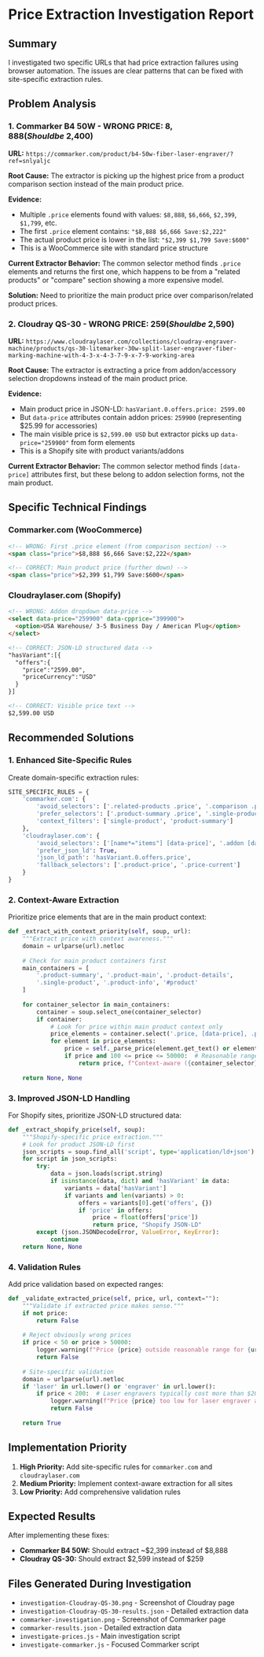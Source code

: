 # Price Extraction Investigation Report

## Summary

I investigated two specific URLs that had price extraction failures using browser automation. The issues are clear patterns that can be fixed with site-specific extraction rules.

## Problem Analysis

### 1. Commarker B4 50W - WRONG PRICE: $8,888 (Should be ~$2,400)

**URL:** `https://commarker.com/product/b4-50w-fiber-laser-engraver/?ref=snlyaljc`

**Root Cause:** The extractor is picking up the highest price from a product comparison section instead of the main product price.

**Evidence:**
- Multiple `.price` elements found with values: `$8,888`, `$6,666`, `$2,399`, `$1,799`, etc.
- The first `.price` element contains: `"$8,888 $6,666 Save:$2,222"`
- The actual product price is lower in the list: `"$2,399 $1,799 Save:$600"`
- This is a WooCommerce site with standard price structure

**Current Extractor Behavior:**
The common selector method finds `.price` elements and returns the first one, which happens to be from a "related products" or "compare" section showing a more expensive model.

**Solution:**
Need to prioritize the main product price over comparison/related product prices.

### 2. Cloudray QS-30 - WRONG PRICE: $259 (Should be ~$2,590)

**URL:** `https://www.cloudraylaser.com/collections/cloudray-engraver-machine/products/qs-30-litemarker-30w-split-laser-engraver-fiber-marking-machine-with-4-3-x-4-3-7-9-x-7-9-working-area`

**Root Cause:** The extractor is extracting a price from addon/accessory selection dropdowns instead of the main product price.

**Evidence:**
- Main product price in JSON-LD: `hasVariant.0.offers.price: 2599.00`
- But `data-price` attributes contain addon prices: `259900` (representing $25.99 for accessories)
- The main visible price is `$2,599.00 USD` but extractor picks up `data-price="259900"` from form elements
- This is a Shopify site with product variants/addons

**Current Extractor Behavior:**
The common selector method finds `[data-price]` attributes first, but these belong to addon selection forms, not the main product.

## Specific Technical Findings

### Commarker.com (WooCommerce)
```html
<!-- WRONG: First .price element (from comparison section) -->
<span class="price">$8,888 $6,666 Save:$2,222</span>

<!-- CORRECT: Main product price (further down) -->
<span class="price">$2,399 $1,799 Save:$600</span>
```

### Cloudraylaser.com (Shopify)
```html
<!-- WRONG: Addon dropdown data-price -->
<select data-price="259900" data-cpprice="399900">
  <option>USA Warehouse/ 3-5 Business Day / American Plug</option>
</select>

<!-- CORRECT: JSON-LD structured data -->
"hasVariant":[{
  "offers":{
    "price":"2599.00",
    "priceCurrency":"USD"
  }
}]

<!-- CORRECT: Visible price text -->
$2,599.00 USD
```

## Recommended Solutions

### 1. Enhanced Site-Specific Rules

Create domain-specific extraction rules:

```python
SITE_SPECIFIC_RULES = {
    'commarker.com': {
        'avoid_selectors': ['.related-products .price', '.comparison .price'],
        'prefer_selectors': ['.product-summary .price', '.single-product .price'],
        'context_filters': ['single-product', 'product-summary']
    },
    'cloudraylaser.com': {
        'avoid_selectors': ['[name*="items"] [data-price]', '.addon [data-price]'],
        'prefer_json_ld': True,
        'json_ld_path': 'hasVariant.0.offers.price',
        'fallback_selectors': ['.product-price', '.price-current']
    }
}
```

### 2. Context-Aware Extraction

Prioritize price elements that are in the main product context:

```python
def _extract_with_context_priority(self, soup, url):
    """Extract price with context awareness."""
    domain = urlparse(url).netloc
    
    # Check for main product containers first
    main_containers = [
        '.product-summary', '.product-main', '.product-details',
        '.single-product', '.product-info', '#product'
    ]
    
    for container_selector in main_containers:
        container = soup.select_one(container_selector)
        if container:
            # Look for price within main product context only
            price_elements = container.select('.price, [data-price], .product-price')
            for element in price_elements:
                price = self._parse_price(element.get_text() or element.get('data-price'))
                if price and 100 <= price <= 50000:  # Reasonable range
                    return price, f"Context-aware ({container_selector})"
    
    return None, None
```

### 3. Improved JSON-LD Handling

For Shopify sites, prioritize JSON-LD structured data:

```python
def _extract_shopify_price(self, soup):
    """Shopify-specific price extraction."""
    # Look for product JSON-LD first
    json_scripts = soup.find_all('script', type='application/ld+json')
    for script in json_scripts:
        try:
            data = json.loads(script.string)
            if isinstance(data, dict) and 'hasVariant' in data:
                variants = data['hasVariant']
                if variants and len(variants) > 0:
                    offers = variants[0].get('offers', {})
                    if 'price' in offers:
                        price = float(offers['price'])
                        return price, "Shopify JSON-LD"
        except (json.JSONDecodeError, ValueError, KeyError):
            continue
    return None, None
```

### 4. Validation Rules

Add price validation based on expected ranges:

```python
def _validate_extracted_price(self, price, url, context=""):
    """Validate if extracted price makes sense."""
    if not price:
        return False
        
    # Reject obviously wrong prices
    if price < 50 or price > 50000:
        logger.warning(f"Price {price} outside reasonable range for {url}")
        return False
    
    # Site-specific validation
    domain = urlparse(url).netloc
    if 'laser' in url.lower() or 'engraver' in url.lower():
        if price < 200:  # Laser engravers typically cost more than $200
            logger.warning(f"Price {price} too low for laser engraver at {url}")
            return False
    
    return True
```

## Implementation Priority

1. **High Priority:** Add site-specific rules for `commarker.com` and `cloudraylaser.com`
2. **Medium Priority:** Implement context-aware extraction for all sites
3. **Low Priority:** Add comprehensive validation rules

## Expected Results

After implementing these fixes:
- **Commarker B4 50W:** Should extract ~$2,399 instead of $8,888
- **Cloudray QS-30:** Should extract $2,599 instead of $259

## Files Generated During Investigation

- `investigation-Cloudray-QS-30.png` - Screenshot of Cloudray page
- `investigation-Cloudray-QS-30-results.json` - Detailed extraction data
- `commarker-investigation.png` - Screenshot of Commarker page  
- `commarker-results.json` - Detailed extraction data
- `investigate-prices.js` - Main investigation script
- `investigate-commarker.js` - Focused Commarker script
